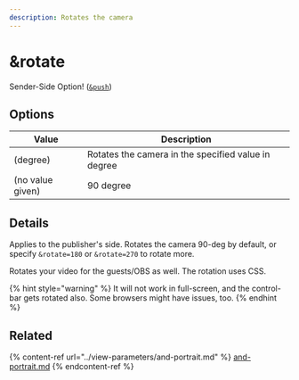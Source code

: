 ```yaml
---
description: Rotates the camera
---
```


# \&rotate

Sender-Side Option! ([`&push`](../../source-settings/push.md))

## Options

| Value            | Description                                         |
| ---------------- | --------------------------------------------------- |
| (degree)         | Rotates the camera in the specified value in degree |
| (no value given) | 90 degree                                           |

## Details

Applies to the publisher's side. Rotates the camera 90-deg by default, or specify `&rotate=180` or `&rotate=270` to rotate more.

Rotates your video for the guests/OBS as well. The rotation uses CSS.

{% hint style="warning" %}
It will not work in full-screen, and the control-bar gets rotated also. Some browsers might have issues, too.
{% endhint %}

## Related

{% content-ref url="../view-parameters/and-portrait.md" %}
[and-portrait.md](../view-parameters/and-portrait.md)
{% endcontent-ref %}
